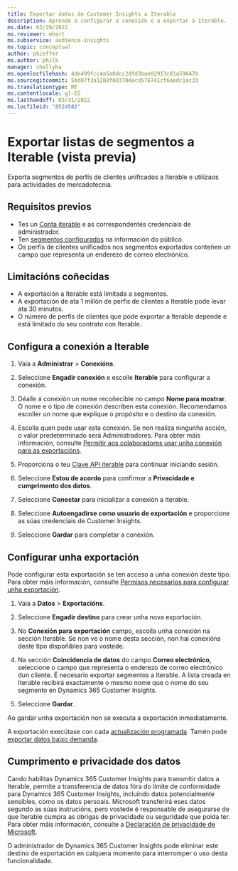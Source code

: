 ```yaml
---
title: Exportar datos de Customer Insights a Iterable
description: Aprende a configurar a conexión e a exportar a Iterable.
ms.date: 03/29/2022
ms.reviewer: mhart
ms.subservice: audience-insights
ms.topic: conceptual
author: pkieffer
ms.author: philk
manager: shellyha
ms.openlocfilehash: 4de499fcc4a5a0dcc2dfd3bae02913c81a59647b
ms.sourcegitcommit: 5bd07f3a1288f003704acd576741cf6aedc1ac33
ms.translationtype: MT
ms.contentlocale: gl-ES
ms.lasthandoff: 03/31/2022
ms.locfileid: "8524582"
---
```

# <a name="export-segment-lists-to-iterable-preview"></a>Exportar listas de segmentos a Iterable (vista previa)

Exporta segmentos de perfís de clientes unificados a Iterable e utilízaos para actividades de mercadotecnia.

## <a name="prerequisites"></a>Requisitos previos

-   Tes un [Conta iterable](https://iterable.com/) e as correspondentes credenciais de administrador.
-   Ten [segmentos configurados](segments.md) na información do público.
-   Os perfís de clientes unificados nos segmentos exportados conteñen un campo que representa un enderezo de correo electrónico.

## <a name="known-limitations"></a>Limitacións coñecidas

- A exportación a Iterable está limitada a segmentos.
- A exportación de ata 1 millón de perfís de clientes a Iterable pode levar ata 30 minutos. 
- O número de perfís de clientes que pode exportar a Iterable depende e está limitado do seu contrato con Iterable.

## <a name="set-up-connection-to-iterable"></a>Configura a conexión a Iterable

1. Vaia a **Administrar** > **Conexións**.

1. Seleccione **Engadir conexión** e escolle **Iterable** para configurar a conexión.

1. Déalle á conexión un nome recoñecible no campo **Nome para mostrar**. O nome e o tipo de conexión describen esta conexión. Recomendamos escoller un nome que explique o propósito e o destino da conexión.

1. Escolla quen pode usar esta conexión. Se non realiza ningunha acción, o valor predeterminado será Administradores. Para obter máis información, consulte [Permitir aos colaboradores usar unha conexión para as exportacións](connections.md#allow-contributors-to-use-a-connection-for-exports).

1. Proporciona o teu [Clave API iterable](https://support.iterable.com/hc/en-us/articles/360043464871) para continuar iniciando sesión. 

1. Seleccione **Estou de acordo** para confirmar a **Privacidade e cumprimento dos datos**.

1. Seleccione **Conectar** para inicializar a conexión a Iterable.

1. Seleccione **Autoengadirse como usuario de exportación** e proporcione as súas credenciais de Customer Insights.

1. Seleccione **Gardar** para completar a conexión.

## <a name="configure-an-export"></a>Configurar unha exportación

Pode configurar esta exportación se ten acceso a unha conexión deste tipo. Para obter máis información, consulte [Permisos necesarios para configurar unha exportación](export-destinations.md#set-up-a-new-export).

1. Vaia a **Datos** > **Exportacións**.

1. Seleccione **Engadir destino** para crear unha nova exportación.

1. No **Conexión para exportación** campo, escolla unha conexión na sección Iterable. Se non ve o nome desta sección, non hai conexións deste tipo dispoñibles para vostede.

3. Na sección **Coincidencia de datos** do campo **Correo electrónico**, seleccione o campo que representa o enderezo de correo electrónico dun cliente. É necesario exportar segmentos a Iterable. A lista creada en Iterable recibirá exactamente o mesmo nome que o nome do seu segmento en Dynamics 365 Customer Insights.

1. Seleccione **Gardar**.

Ao gardar unha exportación non se executa a exportación inmediatamente.

A exportación execútase con cada [actualización programada](system.md#schedule-tab). Tamén pode [exportar datos baixo demanda](export-destinations.md#run-exports-on-demand). 


## <a name="data-privacy-and-compliance"></a>Cumprimento e privacidade dos datos

Cando habilitas Dynamics 365 Customer Insights para transmitir datos a Iterable, permite a transferencia de datos fóra do límite de conformidade para Dynamics 365 Customer Insights, incluíndo datos potencialmente sensibles, como os datos persoais. Microsoft transferirá eses datos segundo as súas instrucións, pero vostede é responsable de asegurarse de que Iterable cumpra as obrigas de privacidade ou seguridade que poida ter. Para obter máis información, consulte a [Declaración de privacidade de Microsoft](https://go.microsoft.com/fwlink/?linkid=396732).

O administrador de Dynamics 365 Customer Insights pode eliminar este destino de exportación en calquera momento para interromper o uso desta funcionalidade.
